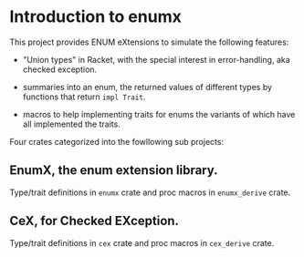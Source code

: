# Introduction to enumx

This project provides ENUM eXtensions to simulate the following features:

- "Union types" in Racket, with the special interest in error-handling, aka
checked exception.

- summaries into an enum, the returned values of different types by functions
that return `impl Trait`.

- macros to help implementing traits for enums the variants of which have all
implemented the traits.

Four crates categorized into the fowllowing sub projects:

## EnumX, the enum extension library.

Type/trait definitions in `enumx` crate and proc macros in `enumx_derive` crate.

## CeX, for Checked EXception.

Type/trait definitions in `cex` crate and proc macros in `cex_derive` crate.
